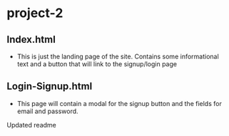 # project-2

## Index.html
- This is just the landing page of the site.  Contains some informational text and a button that will link to the signup/login page

## Login-Signup.html
- This page will contain a modal for the signup button and the fields for email and password.

Updated readme